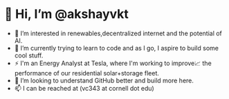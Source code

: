 # 👋 Hi, I’m @akshayvkt
- 👀 I’m interested in renewables,decentralized internet and the potential of AI.
- 🌱 I’m currently trying to learn to code and as I go, I aspire to build some cool stuff.
- ⚡ I'm an Energy Analyst at Tesla, where I'm working to improve📈 the performance of our residential solar+storage fleet.
- 💞️ I’m looking to understand GitHub better and build more here.
- 📫 I can be reached at (vc343 at cornell dot edu)

<!---
akshayvkt/akshayvkt is a ✨ special ✨ repository because its `README.md` (this file) appears on your GitHub profile.
You can click the Preview link to take a look at your changes.
--->
